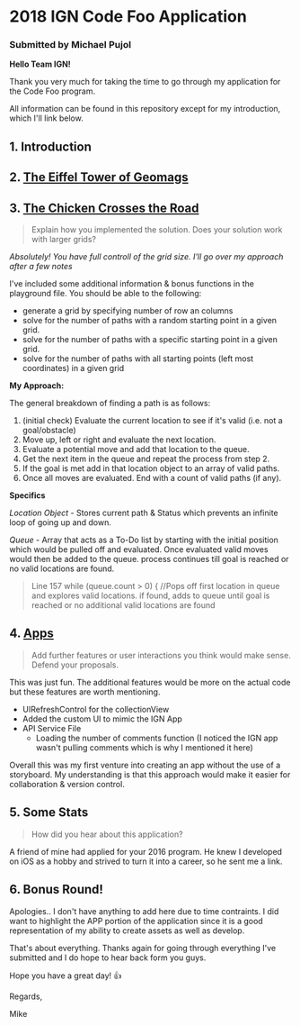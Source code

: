 # 2018 IGN Code Foo Application
### Submitted by Michael Pujol

**Hello Team IGN!**

Thank you very much for taking the time to go through my application for the Code Foo program.

All information can be found in this repository except for my introduction, which I'll link below.

## 1. Introduction
## 2. [The Eiffel Tower of Geomags](https://github.com/mpujol/IGN-Code-Foo-Application/blob/master/Geomags/The%20Eiffel%20Tower%20of%20Geomags%E2%84%A2.docx)
## 3. [The Chicken Crosses the Road](https://github.com/mpujol/IGN-Code-Foo-Application/blob/master/The%20Chicken%20Crosses%20The%20Road.playground/Contents.swift)

>Explain how you implemented the solution. Does your solution work with larger grids?

*Absolutely! You have full controll of the grid size. I'll go over my approach after a few notes*

I've included some additional information & bonus functions in the playground file.
You should be able to the following:
- generate a grid by specifying number of row an columns
- solve for the number of paths with a random starting point in a given grid.
- solve for the number of paths with a specific starting point in a given grid. 
- solve for the number of paths with all starting points (left most coordinates) in a given grid

**My Approach:**

The general breakdown of finding a path is as follows:
1. (initial check) Evaluate the current location to see if it's valid (i.e. not a goal/obstacle)
2. Move up, left or right and evaluate the next location.
3. Evaluate a potential move and add that location to the queue.
4. Get the next item in the queue and repeat the process from step 2. 
5. If the goal is met add in that location object to an array of valid paths.
6. Once all moves are evaluated. End with a count of valid paths (if any).

**Specifics**

*Location Object* - Stores current path & Status which prevents an infinite loop of going up and down.

*Queue* - Array that acts as a To-Do list by starting with the initial position which would be pulled off and evaluated. Once evaluated valid moves would then be added to the queue. process continues till goal is reached or no valid locations are found. 

>Line 157 while (queue.count > 0) { //Pops off first location in queue and explores valid locations. if found, adds to queue until goal is reached or no additional valid locations are found

## 4. [Apps](https://github.com/mpujol/IGN-Code-Foo-Application/tree/master/IGN%20Code%20Foo%202018%20-%20App)

>Add further features or user interactions you think would make sense. Defend your proposals.

This was just fun. The additional features would be more on the actual code but these features are worth mentioning.
- UIRefreshControl for the collectionView
- Added the custom UI to mimic the IGN App
- API Service File
  - Loading the number of comments function (I noticed the IGN app wasn't pulling comments which is why I mentioned it here)

Overall this was my first venture into creating an app without the use of a storyboard. My understanding is that this approach would make it easier for collaboration & version control.


## 5. Some Stats

>How did you hear about this application?

A friend of mine had applied for your 2016 program. He knew I developed on iOS as a hobby and strived to turn it into a career, so he sent me a link. 

## 6. Bonus Round!

Apologies.. I don't have anything to add here due to time contraints. I did want to highlight the APP portion of the application since it is a good representation of my ability to create assets as well as develop. 

That's about everything. Thanks again for going through everything I've submitted and I do hope to hear back form you guys.

Hope you have a great day! :+1:

Regards,

Mike


